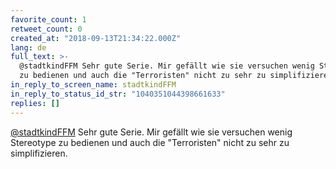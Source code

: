 ```yaml
---
favorite_count: 1
retweet_count: 0
created_at: "2018-09-13T21:34:22.000Z"
lang: de
full_text: >-
  @stadtkindFFM Sehr gute Serie. Mir gefällt wie sie versuchen wenig Stereotype
  zu bedienen und auch die "Terroristen" nicht zu sehr zu simplifizieren.
in_reply_to_screen_name: stadtkindFFM
in_reply_to_status_id_str: "1040351044398661633"
replies: []
---
```


[@stadtkindFFM](https://twitter.com/stadtkindFFM) Sehr gute Serie. Mir gefällt
wie sie versuchen wenig Stereotype zu bedienen und auch die "Terroristen" nicht
zu sehr zu simplifizieren.
